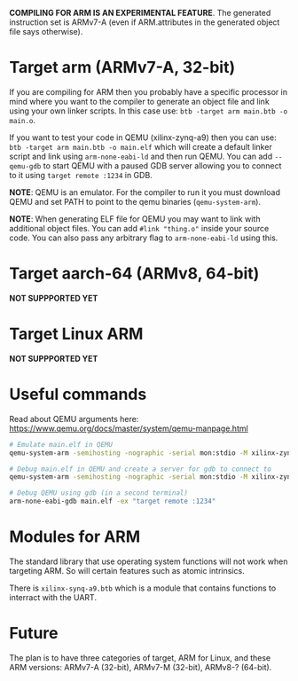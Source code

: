 **COMPILING FOR ARM IS AN EXPERIMENTAL FEATURE**. The generated instruction set is ARMv7-A (even if ARM.attributes in the generated object file says otherwise).

# Target arm (ARMv7-A, 32-bit)
If you are compiling for ARM then you probably have a specific processor in mind where you want to the compiler to generate an object file and link using your own linker scripts. In this case use: `btb -target arm main.btb -o main.o`.

If you want to test your code in QEMU (xilinx-zynq-a9) then you can use: `btb -target arm main.btb -o main.elf` which will create a default linker script and link using `arm-none-eabi-ld` and then run QEMU. You can add `--qemu-gdb` to start QEMU with a paused GDB server allowing you to connect to it using `target remote :1234` in GDB.

**NOTE**: QEMU is an emulator. For the compiler to run it you must download QEMU and set PATH to point to the qemu binaries (`qemu-system-arm`).

**NOTE**: When generating ELF file for QEMU you may want to link with additional object files. You can add `#link "thing.o"` inside your source code. You can also pass any arbitrary flag to `arm-none-eabi-ld` using this.


# Target aarch-64 (ARMv8, 64-bit)
**NOT SUPPPORTED YET**

# Target Linux ARM
**NOT SUPPPORTED YET**

# Useful commands
Read about QEMU arguments here: https://www.qemu.org/docs/master/system/qemu-manpage.html

```bash
# Emulate main.elf in QEMU
qemu-system-arm -semihosting -nographic -serial mon:stdio -M xilinx-zynq-a9 -cpu cortex-a9 -kernel main.elf

# Debug main.elf in QEMU and create a server for gdb to connect to
qemu-system-arm -semihosting -nographic -serial mon:stdio -M xilinx-zynq-a9 -cpu cortex-a9 -kernel main.elf -s -S

# Debug QEMU using gdb (in a second terminal)
arm-none-eabi-gdb main.elf -ex "target remote :1234"
```

# Modules for ARM
The standard library that use operating system functions will not work when targeting ARM. So will certain features such as atomic intrinsics.

There is `xilinx-synq-a9.btb` which is a module that contains functions to interract with the UART.

# Future
The plan is to have three categories of target, ARM for Linux, and these ARM versions: ARMv7-A (32-bit), ARMv7-M (32-bit), ARMv8-? (64-bit).
